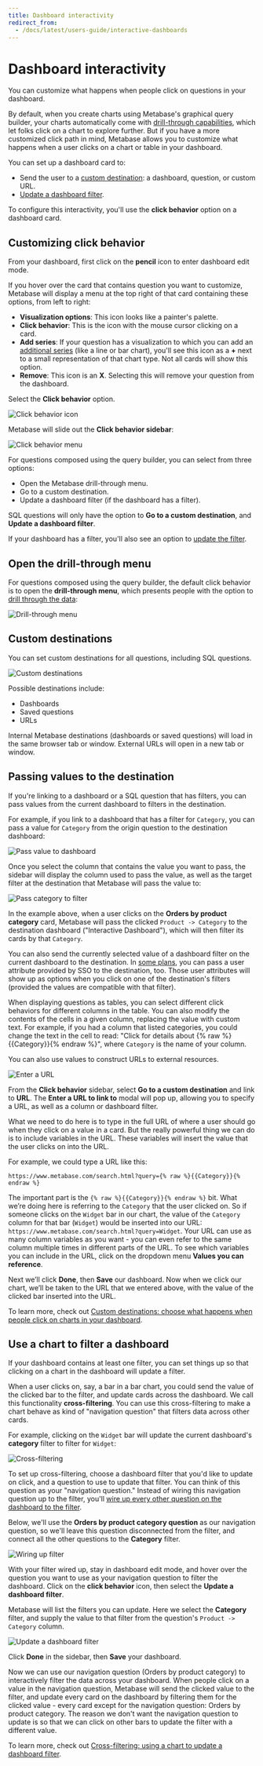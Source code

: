 ```yaml
---
title: Dashboard interactivity
redirect_from:
  - /docs/latest/users-guide/interactive-dashboards
---
```


# Dashboard interactivity

You can customize what happens when people click on questions in your dashboard.

By default, when you create charts using Metabase's graphical query builder, your charts automatically come with [drill-through capabilities](https://www.metabase.com/learn/metabase-basics/querying-and-dashboards/questions/drill-through), which let folks click on a chart to explore further. But if you have a more customized click path in mind, Metabase allows you to customize what happens when a user clicks on a chart or table in your dashboard.

You can set up a dashboard card to:

- Send the user to a [custom destination](#custom-destinations): a dashboard, question, or custom URL.
- [Update a dashboard filter](#use-a-chart-to-filter-a-dashboard).

To configure this interactivity, you'll use the **click behavior** option on a dashboard card.

## Customizing click behavior

From your dashboard, first click on the **pencil** icon to enter dashboard edit mode.

If you hover over the card that contains question you want to customize, Metabase will display a menu at the top right of that card containing these options, from left to right:

- **Visualization options**: This icon looks like a painter's palette.
- **Click behavior**: This is the icon with the mouse cursor clicking on a card.
- **Add series**: If your question has a visualization to which you can add an [additional series](./multiple-series.md) (like a line or bar chart), you'll see this icon as a **+** next to a small representation of that chart type. Not all cards will show this option.
- **Remove**: This icon is an **X**. Selecting this will remove your question from the dashboard.

Select the **Click behavior** option.

![Click behavior icon](./images/click-behavior-icon.png)

Metabase will slide out the **Click behavior sidebar**:

![Click behavior menu](./images/click-behavior-menu.png)

For questions composed using the query builder, you can select from three options:

- Open the Metabase drill-through menu.
- Go to a custom destination.
- Update a dashboard filter (if the dashboard has a filter).

SQL questions will only have the option to **Go to a custom destination**, and **Update a dashboard filter**.

If your dashboard has a filter, you'll also see an option to [update the filter](#use-a-chart-to-filter-a-dashboard).

## Open the drill-through menu

For questions composed using the query builder, the default click behavior is to open the **drill-through menu**, which presents people with the option to [drill through the data](https://www.metabase.com/learn/metabase-basics/querying-and-dashboards/questions/drill-through):

![Drill-through menu](./images/drill-through-menu.png)

## Custom destinations

You can set custom destinations for all questions, including SQL questions.

![Custom destinations](./images/custom-destination.png)

Possible destinations include:

- Dashboards
- Saved questions
- URLs

Internal Metabase destinations (dashboards or saved questions) will load in the same browser tab or window. External URLs will open in a new tab or window.

## Passing values to the destination

If you're linking to a dashboard or a SQL question that has filters, you can pass values from the current dashboard to filters in the destination.

For example, if you link to a dashboard that has a filter for `Category`, you can pass a value for `Category` from the origin question to the destination dashboard:

![Pass value to dashboard](./images/pass-value.png)

Once you select the column that contains the value you want to pass, the sidebar will display the column used to pass the value, as well as the target filter at the destination that Metabase will pass the value to:

![Pass category to filter](./images/pass-category-to-filter.png)

In the example above, when a user clicks on the **Orders by product category** card, Metabase will pass the clicked `Product -> Category` to the destination dashboard ("Interactive Dashboard"), which will then filter its cards by that `Category`.

You can also send the currently selected value of a dashboard filter on the current dashboard to the destination. In [some plans](https://www.metabase.com/pricing/), you can pass a user attribute provided by SSO to the destination, too. Those user attributes will show up as options when you click on one of the destination's filters (provided the values are compatible with that filter).

When displaying questions as tables, you can select different click behaviors for different columns in the table. You can also modify the contents of the cells in a given column, replacing the value with custom text. For example, if you had a column that listed categories, you could change the text in the cell to read: "Click for details about {% raw %}{{Category}}{% endraw %}", where `Category` is the name of your column.

You can also use values to construct URLs to external resources.

![Enter a URL](./images/enter-a-url.png)

From the **Click behavior** sidebar, select **Go to a custom destination** and link to **URL**. The **Enter a URL to link to** modal will pop up, allowing you to specify a URL, as well as a column or dashboard filter.

What we need to do here is to type in the full URL of where a user should go when they click on a value in a card. But the really powerful thing we can do is to include variables in the URL. These variables will insert the value that the user clicks on into the URL.

For example, we could type a URL like this:

```
https://www.metabase.com/search.html?query={% raw %}{{Category}}{% endraw %}
```

The important part is the `{% raw %}{{Category}}{% endraw %}` bit. What we’re doing here is referring to the `Category` that the user clicked on. So if someone clicks on the `Widget` bar in our chart, the value of the `Category` column for that bar (`Widget`) would be inserted into our URL: `https://www.metabase.com/search.html?query=Widget`. Your URL can use as many column variables as you want - you can even refer to the same column multiple times in different parts of the URL. To see which variables you can include in the URL, click on the dropdown menu **Values you can reference**.

Next we’ll click **Done**, then **Save** our dashboard. Now when we click our chart, we’ll be taken to the URL that we entered above, with the value of the clicked bar inserted into the URL.

To learn more, check out [Custom destinations: choose what happens when people click on charts in your dashboard](https://www.metabase.com/learn/metabase-basics/querying-and-dashboards/dashboards/custom-destinations).

## Use a chart to filter a dashboard

If your dashboard contains at least one filter, you can set things up so that clicking on a chart in the dashboard will update a filter.

When a user clicks on, say, a bar in a bar chart, you could send the value of the clicked bar to the filter, and update cards across the dashboard. We call this functionality **cross-filtering**. You can use this cross-filtering to make a chart behave as kind of "navigation question" that filters data across other cards.

For example, clicking on the `Widget` bar will update the current dashboard's **category** filter to filter for `Widget`:

![Cross-filtering](./images/cross-filter.png)

To set up cross-filtering, choose a dashboard filter that you'd like to update on click, and a question to use to update that filter. You can think of this question as your "navigation question." Instead of wiring this navigation question up to the filter, you'll [wire up every other question on the dashboard to the filter](./filters.md).

Below, we'll use the **Orders by product category question** as our navigation question, so we'll leave this question disconnected from the filter, and connect all the other questions to the **Category** filter.

![Wiring up filter](./images/wiring-up-filter.png)

With your filter wired up, stay in dashboard edit mode, and hover over the question you want to use as your navigation question to filter the dashboard. Click on the **click behavior** icon, then select the **Update a dashboard filter**.

Metabase will list the filters you can update. Here we select the **Category** filter, and supply the value to that filter from the question's `Product -> Category` column.

![Update a dashboard filter](./images/update-a-dashboard-filter.png)

Click **Done** in the sidebar, then **Save** your dashboard.

Now we can use our navigation question (Orders by product category) to interactively filter the data across your dashboard. When people click on a value in the navigation question, Metabase will send the clicked value to the filter, and update every card on the dashboard by filtering them for the clicked value - every card except for the navigation question: Orders by product category. The reason we don't want the navigation question to update is so that we can click on other bars to update the filter with a different value.

To learn more, check out [Cross-filtering: using a chart to update a dashboard filter](https://www.metabase.com/learn/metabase-basics/querying-and-dashboards/dashboards/cross-filtering).
